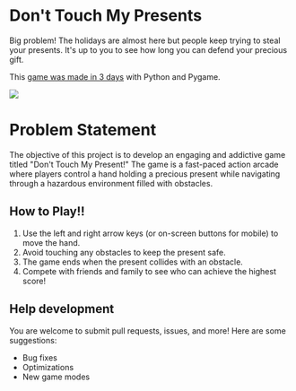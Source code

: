 # Don't Touch My Presents

Big problem! The holidays are almost here but people keep trying to steal your presents. It's up to you to see how long
you can defend your precious gift.

This [game was made in 3 days](https://www.youtube.com/watch?v=H09PmP5tsy8) with Python and Pygame.

![](https://img.itch.zone/aW1hZ2UvMTgyNzExMi8xMDcyNTIzOS5naWY=/347x500/1OA7GI.gif)





# Problem Statement

The objective of this project is to develop an engaging and addictive game titled "Don't Touch My Present!" The game is a fast-paced action arcade where players control a hand holding a precious present while navigating through a hazardous environment filled with obstacles.

## How to Play!!

1. Use the left and right arrow keys (or on-screen buttons for mobile) to move the hand.
2. Avoid touching any obstacles to keep the present safe.
3. The game ends when the present collides with an obstacle.
4. Compete with friends and family to see who can achieve the highest score!


## Help development

You are welcome to submit pull requests, issues, and more! Here are some suggestions:

* Bug fixes
* Optimizations
* New game modes  

